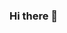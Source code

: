 ### Hi there 👋

<!--
**michael-eugene/michael-eugene** is a ✨ _special_ ✨ repository because its `README.md` (this file) appears on your GitHub profile.

Here are some ideas to get you started:

- 🔭 I’m currently working on my portfolio
- 🌱 I’m currently learning [Vue.js](http://vuejs.org)
- 📫 Email me: eugenemichael1999@gmail.com
-->
